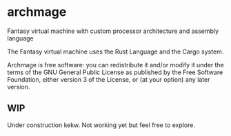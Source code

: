 # archmage
Fantasy virtual machine with custom processor architecture and assembly language 

The Fantasy virtual machine uses the Rust Language and the Cargo system.

Archmage is free software: you can redistribute it and/or modify
it under the terms of the GNU General Public License as published by
the Free Software Foundation, either version 3 of the License, or
(at your option) any later version.

## WIP
Under construction kekw. Not working yet but feel free to explore.

